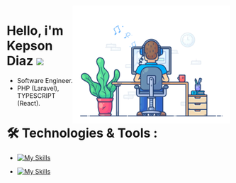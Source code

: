 <div align="left">
  <a href="https://api.daily.dev/get?r=SupianIDz" target="_blank">
    <img
      width="355"
      align="right"
      src="https://raw.githubusercontent.com/SupianIDz/SupianIDz/main/coding.gif"
    />
  </a>
</div>

# Hello, i'm Kepson Diaz <img src="https://media.giphy.com/media/mGcNjsfWAjY5AEZNw6/giphy.gif" width="50">

  - Software Engineer.
  - PHP (Laravel), TYPESCRIPT (React).
    
 #  🛠 Technologies & Tools :
 - [![My Skills](https://skillicons.dev/icons?i=js,typescript,tailwind,vue,vscode)](https://skillicons.dev)
   
 - [![My Skills](https://skillicons.dev/icons?i=php,python,postgres,docker,aws)](https://skillicons.dev)



